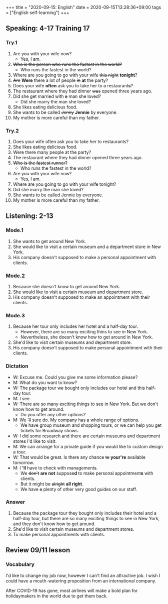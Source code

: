 +++
title =  "2020-09-15: English"
date = 2020-09-15T13:28:36+09:00
tags = ["English self-learning"]
+++

## Speaking: 4-17 Training 17

### Try.1

1. Are you with your wife now?
    - Yes, I am.
2. ~~Who is the person who runs the fastest in the world?~~
    - Who runs the fastest in the world?
3. Where are you going to go with your wife ~~this night~~ **tonight**?
4. ~~Are~~ **Were** there a lot of people ~~in~~ **at** the party?
5. Does your wife **often** ask you to take her to ~~a~~ restaurant**s**?
6. The restaurant where they had dinner ~~was~~ opened three years ago.
7. Did she get married with ~~a~~ man she loved?
    - Did she marry the man she loved?
8. She likes eating delicious food. 
9. She wants to be called ~~Jenny~~ **Jennie** by everyone.
10. My mother is more careful than my father.

### Try.2

1. Does your wife often ask you to take her to restaurants?
2. She likes eating delicious food.
3. Were there many people at the party?
4. The restaurant where they had dinner opened three years ago.
5. ~~Who is the fastest runner?~~
    - Who runs the fastest in the world?
6. Are you with your wife now?
    - Yes, I am.
7. Where are you going to go with your wife tonight?
8. Did she marry the man she loved?
9. She wants to be called Jennie by everyone.
10. My mother is more careful than my father.

## Listening: 2-13

### Mode.1

1. She wants to get around New York.
2. She would like to visit a certain museum and a department store in New York.
3. His company doesn't supposed to make a personal appointment with clients.

### Mode.2

1. Because she doesn't know to get around New York.
2. She would like to visit a certain museum and department store.
3. His company doesn't supposed to make an appointment with their clients.

### Mode.3

1. Because her tour only includes her hotel and a half-day tour.
    - However, there are so many exciting thins to see in New York.
    - Nevertheless, she doesn't know how to get around in New York.
2. She'd like to visit certain museums and department store.
3. His company doesn't supposed to make personal appointment with their clients.

### Dictation

* W: Excuse me. Could you give me some information please?
* M: What do you want to know?
* W: The package tour we bought only includes our hotel and this half-day tour.
* M: I see.
* W: There are so many exciting things to see in New York. But we don't know how to get around.
    - Do you offer any other options?
* M: We ~~'ll~~ sure do. My company has a whole range of options.
    - We have group museum and shopping tours, or we can help you get tickets for Broadway shows.
* W: I did some research and there are certain museums and department stores I'd like to visit.
* M: We can arrange for a private guide if you would like to custom design a tour.
* W: That would be great. Is there any chance ~~to~~ **your're** available tomorrow. 
* M: I **'ll** have to check with management~~s~~.
    - We ~~don't~~ **are not** suppose**d** to make personal appointment**s** with clients.
    - But it might be ~~alright~~ **all right**.
    - We have ~~a~~ plenty of other very good guides on our staff.

### Answer

1. Because the package tour they bought only includes their hotel and a half-day tour,
   but there are so many exciting things to see in New York, and they don't know how to get around.
2. She'd like to visit certain museums and department stores.
3. To make personal appointments with clients.

## Review 09/11 lesson

### Vocabulary

I'd like to change my job now, however I can't find an attractive job.
I wish I could have a mouth-watering proposition from an international company.

After COVID-19 has gone,
most airlines will make a bold plan for holidaymakers in the world due to get them back.
